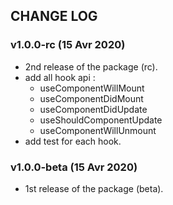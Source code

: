 ## CHANGE LOG

### v1.0.0-rc (15 Avr 2020)
- 2nd release of the package (rc).
- add all hook api :
  - useComponentWillMount
  - useComponentDidMount
  - useComponentDidUpdate
  - useShouldComponentUpdate
  - useComponentWillUnmount 
- add test for each hook.

### v1.0.0-beta (15 Avr 2020)
- 1st release of the package (beta).

